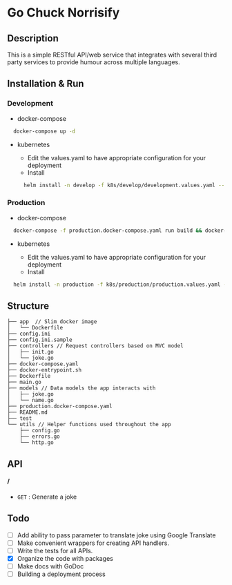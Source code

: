 # Go Chuck Norrisify
## Description
This is a simple RESTful API/web service that integrates with several third party services to provide humour across multiple languages.

## Installation & Run
### Development
* docker-compose

```bash
  docker-compose up -d
```

* kubernetes

  - Edit the values.yaml to have appropriate configuration for your deployment
  - Install

  ```bash
    helm install -n develop -f k8s/develop/development.values.yaml --name go-chuck-norrisify helm-charts/web-app-k8s
  ```

### Production
* docker-compose

```bash
  docker-compose -f production.docker-compose.yaml run build && docker-compose -f production.docker-compose.yaml up -d
```
* kubernetes

  - Edit the values.yaml to have appropriate configuration for your deployment
  - Install

```bash
  helm install -n production -f k8s/production/production.values.yaml --name go-chuck-norrisify helm-charts/web-app-k8s
```

## Structure
```
├── app  // Slim docker image
│   └── Dockerfile
├── config.ini
├── config.ini.sample
├── controllers // Request controllers based on MVC model
│   ├── init.go
│   └── joke.go
├── docker-compose.yaml
├── docker-entrypoint.sh
├── Dockerfile
├── main.go
├── models // Data models the app interacts with
│   ├── joke.go
│   └── name.go
├── production.docker-compose.yaml
├── README.md
├── test
└── utils // Helper functions used throughout the app
    ├── config.go
    ├── errors.go
    └── http.go
```

## API

#### /
* `GET` : Generate a joke 

## Todo

- [ ] Add ability to pass parameter to translate joke using Google Translate
- [ ] Make convenient wrappers for creating API handlers.
- [ ] Write the tests for all APIs.
- [x] Organize the code with packages
- [ ] Make docs with GoDoc
- [ ] Building a deployment process 
